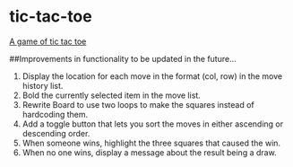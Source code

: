 # tic-tac-toe
[A game of tic tac toe](https://jongwooha98.github.io/tic-tac-toe/)




##Improvements in functionality to be updated in the future...

1. Display the location for each move in the format (col, row) in the move history list.
2. Bold the currently selected item in the move list.
3. Rewrite Board to use two loops to make the squares instead of hardcoding them.
4. Add a toggle button that lets you sort the moves in either ascending or descending order.
5. When someone wins, highlight the three squares that caused the win.
6. When no one wins, display a message about the result being a draw.
